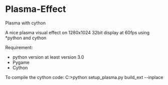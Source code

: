 # Plasma-Effect 
Plasma with cython

A nice plasma visual effect on 1280x1024 32bit display at 60fps using *python and cython

Requirement:
- python version at least version 3.0
- Pygame 
- Cython 

To compile the cython code:
C:>python setup_plasma.py build_ext --inplace

